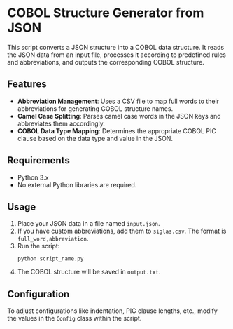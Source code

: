 # COBOL Structure Generator from JSON

This script converts a JSON structure into a COBOL data structure. It reads the JSON data from an input file, processes it according to predefined rules and abbreviations, and outputs the corresponding COBOL structure.

## Features

- **Abbreviation Management**: Uses a CSV file to map full words to their abbreviations for generating COBOL structure names.
- **Camel Case Splitting**: Parses camel case words in the JSON keys and abbreviates them accordingly.
- **COBOL Data Type Mapping**: Determines the appropriate COBOL PIC clause based on the data type and value in the JSON.

## Requirements

- Python 3.x
- No external Python libraries are required.

## Usage

1. Place your JSON data in a file named `input.json`.
2. If you have custom abbreviations, add them to `siglas.csv`. The format is `full_word,abbreviation`.
3. Run the script:
   ```
   python script_name.py
   ```
4. The COBOL structure will be saved in `output.txt`.

## Configuration

To adjust configurations like indentation, PIC clause lengths, etc., modify the values in the `Config` class within the script.
